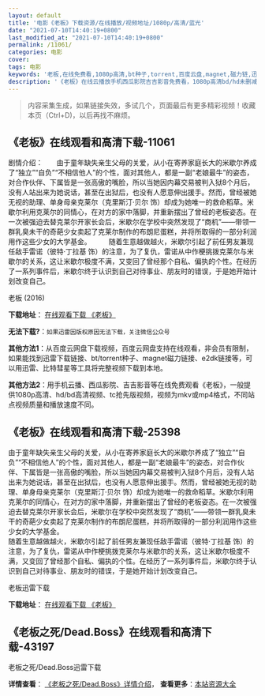```yaml
---
layout: default
title: '电影《老板》下载资源/在线播放/视频地址/1080p/高清/蓝光'
date: "2021-07-10T14:40:19+0800"
last_modified_at: "2021-07-10T14:40:19+0800"
permalink: /11061/
categories: 电影
cover:
tags: 电影
keywords: '老板,在线免费看,1080p高清,bt种子,torrent,百度云盘,magnet,磁力链,迅雷下载资源'
description: '《老板》在线云播放手机西瓜影院吉吉影音免费看，1080p高清bd/hd未删减完整版和tc抢先枪版，mkv/mp4格式，附带bt/torrent种子、magnet/磁力链、百度云盘、网盘资源迅雷下载链接'
---
```


>内容采集生成，如果链接失效，多试几个，页面最后有更多精彩视频！收藏本页（Ctrl+D)，以后再找不麻烦。


## 《老板》在线观看和高清下载-11061

剧情介绍：　　由于童年缺失亲生父母的关爱，从小在寄养家庭长大的米歇尔养成了“独立”“自负”“不相信他人”的个性，面对其他人，都是一副“老娘最牛”的姿态，对合作伙伴、下属皆是一张高傲的嘴脸，所以当她因内幕交易被判入狱8个月后，没有人站出来为她说话，甚至在出狱后，也没有人愿意伸出援手。然而，曾经被她无视的助理、单身母亲克莱尔（克里斯汀·贝尔 饰）却成为她唯一的救命稻草。米歇尔利用克莱尔的同情心，在对方的家中落脚，并重新摆出了曾经的老板姿态。在一次被强迫去替克莱尔开家长会后，米歇尔在学校中突然发现了“商机”——带领一群乳臭未干的奇葩少女卖起了克莱尔制作的布朗尼蛋糕，并将所取得的一部分利润用作这些少女的大学基金。  　　随着生意越做越火，米歇尔引起了前任男友兼现任敌手雷诺（彼特·丁拉基 饰）的注意，为了复仇，雷诺从中作梗挑拨克莱尔与米歇尔的关系，这让米歇尔极度不满，又变回了曾经那个自私、偏执的个性。在经历了一系列事件后，米歇尔终于认识到自己对待事业、朋友时的错误，于是她开始计划改变自己。


老板 (2016)

**下载地址**： [在线观看下载 《老板》](https://www.btbtdy.me/btdy/dy3034.html) 


**无法下载?**：`如果迅雷因版权原因无法下载，关注微信公众号 `

**其他方法1**：从百度云网盘下载视频，百度云网盘支持在线观看，非会员有限制，如果能找到迅雷下载链接、bt/torrent种子、magnet磁力链接、e2dk链接等，可以用迅雷、比特彗星等工具将完整视频下载到本地。

**其他方法2**：用手机云播、西瓜影院、吉吉影音等在线免费观看《老板》，一般提供1080p高清、hd/bd高清视频、tc抢先版视频，视频为mkv或mp4格式，不同站点视频质量和播放速度不同。


## 《老板》在线观看和高清下载-25398

由于童年缺失亲生父母的关爱，从小在寄养家庭长大的米歇尔养成了“独立”“自负”“不相信他人&rdquo;的个性，面对其他人，都是一副&ldquo;老娘最牛&rdquo;的姿态，对合作伙伴、下属皆是一张高傲的嘴脸，所以当她因内幕交易被判入狱8个月后，没有人站出来为她说话，甚至在出狱后，也没有人愿意伸出援手。然而，曾经被她无视的助理、单身母亲克莱尔（克里斯汀·贝尔 饰）却成为她唯一的救命稻草。米歇尔利用克莱尔的同情心，在对方的家中落脚，并重新摆出了曾经的老板姿态。在一次被强迫去替克莱尔开家长会后，米歇尔在学校中突然发现了&ldquo;商机”——带领一群乳臭未干的奇葩少女卖起了克莱尔制作的布朗尼蛋糕，并将所取得的一部分利润用作这些少女的大学基金。<br />随着生意越做越火，米歇尔引起了前任男友兼现任敌手雷诺（彼特&middot;丁拉基 饰）的注意，为了复仇，雷诺从中作梗挑拨克莱尔与米歇尔的关系，这让米歇尔极度不满，又变回了曾经那个自私、偏执的个性。在经历了一系列事件后，米歇尔终于认识到自己对待事业、朋友时的错误，于是她开始计划改变自己。<!---剧情end--->


老板迅雷下载

**下载地址**： [在线观看下载 《老板》](https://www.993dy.com//vod-detail-id-22732.html) 


## 《老板之死/Dead.Boss》在线观看和高清下载-43197




老板之死/Dead.Boss迅雷下载

**详情查看**： [《老板之死/Dead.Boss》详情介绍](/movie/43197/)， **查看更多**：[本站资源大全](/movie/t/all/)

